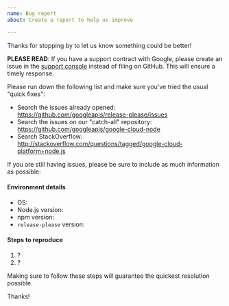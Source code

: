 ```yaml
---
name: Bug report
about: Create a report to help us improve

---
```


Thanks for stopping by to let us know something could be better!

**PLEASE READ**: If you have a support contract with Google, please create an issue in the [support console](https://cloud.google.com/support/) instead of filing on GitHub. This will ensure a timely response.

Please run down the following list and make sure you've tried the usual "quick fixes":

  - Search the issues already opened: https://github.com/googleapis/release-please/issues
  - Search the issues on our "catch-all" repository: https://github.com/googleapis/google-cloud-node
  - Search StackOverflow: http://stackoverflow.com/questions/tagged/google-cloud-platform+node.js

If you are still having issues, please be sure to include as much information as possible:

#### Environment details

  - OS:
  - Node.js version:
  - npm version:
  - `release-please` version:

#### Steps to reproduce

  1. ?
  2. ?

Making sure to follow these steps will guarantee the quickest resolution possible.

Thanks!
